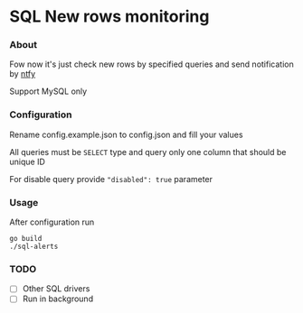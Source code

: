 # SQL New rows monitoring

### About

Fow now it's just check new rows by specified queries and send notification by [ntfy](https://ntfy.sh/)

Support MySQL only

### Configuration

Rename config.example.json to config.json and fill your values

All queries must be `SELECT` type and query only one column that should be unique ID

For disable query provide `"disabled": true` parameter

### Usage

After configuration run

```
go build
./sql-alerts
```

### TODO

- [ ] Other SQL drivers
- [ ] Run in background

